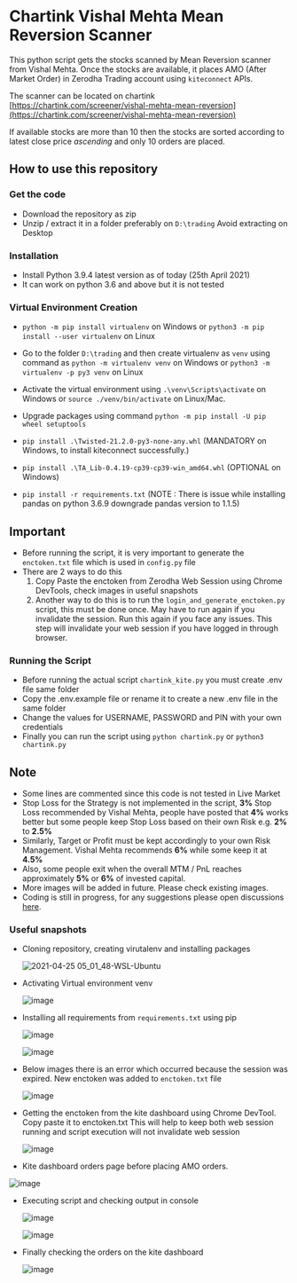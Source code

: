 # Chartink Vishal Mehta Mean Reversion Scanner

This python script gets the stocks scanned by Mean Reversion scanner from Vishal Mehta. Once the stocks are available, it places AMO (After Market Order) in Zerodha Trading account using `kiteconnect` APIs.

The scanner can be located on chartink [https://chartink.com/screener/vishal-mehta-mean-reversion](https://chartink.com/screener/vishal-mehta-mean-reversion)

If available stocks are more than 10 then the stocks are sorted according to latest close price _ascending_ and only 10 orders are placed.



## How to use this repository

### Get the code

* Download the repository as zip
* Unzip / extract it in a folder preferably on `D:\trading` Avoid extracting on Desktop
 

### Installation

* Install Python 3.9.4 latest version as of today (25th April 2021)
* It can work on python 3.6 and above but it is not tested

### Virtual Environment Creation

* `python -m pip install virtualenv` on Windows or `python3 -m pip install --user virtualenv` on Linux 
* Go to the folder `D:\trading` and then create virtualenv as `venv` using command as `python -m virtualenv venv` on Windows or `python3 -m virtualenv -p py3 venv` on Linux
* Activate the virtual environment using `.\venv\Scripts\activate` on Windows or `source ./venv/bin/activate` on Linux/Mac. 
* Upgrade packages using command `python -m pip install -U pip wheel setuptools`


* `pip install .\Twisted-21.2.0-py3-none-any.whl` (MANDATORY on Windows, to install kiteconnect successfully.)
* `pip install .\TA_Lib-0.4.19-cp39-cp39-win_amd64.whl` (OPTIONAL on Windows)
* `pip install -r requirements.txt` (NOTE : There is issue while installing pandas on python 3.6.9 downgrade pandas version to 1.1.5)


## Important

* Before running the script, it is very important to generate the `enctoken.txt` file which is used in `config.py` file
* There are 2 ways to do this
    1. Copy Paste the enctoken from Zerodha Web Session using Chrome DevTools, check images in useful snapshots
    2. Another way to do this is to run the `login_and_generate_enctoken.py` script, this must be done once. 
       May have to run again if you invalidate the session.
       Run this again if you face any issues.
       This step will invalidate your web session if you have logged in through browser.


### Running the Script

* Before running the actual script `chartink_kite.py` you must create .env file same folder
* Copy the .env.example file or rename it to create a new .env file in the same folder
* Change the values for USERNAME, PASSWORD and PIN with your own credentials
* Finally you can run the script using `python chartink.py` or `python3 chartink.py`

## Note

* Some lines are commented since this code is not tested in Live Market
* Stop Loss for the Strategy is not implemented in the script, **3%** Stop Loss recommended by Vishal Mehta, people have posted that **4%** works better but some people keep Stop Loss based on their own Risk e.g. **2%** to **2.5%**
* Similarly, Target or Profit must be kept accordingly to your own Risk Management. Vishal Mehta recommends **6%** while some keep it at **4.5%** 
* Also, some people exit when the overall MTM / PnL reaches approximately **5%** or **6%** of invested capital.
* More images will be added in future. Please check existing images.
* Coding is still in progress, for any suggestions please open discussions [here](https://github.com/algo2t/chartink_kite_amo_mean_reversion/discussions/1#discussion-3336072).


### Useful snapshots

* Cloning repository, creating virutalenv and installing packages
  
  ![2021-04-25 05_01_48-WSL-Ubuntu](https://user-images.githubusercontent.com/73125182/115976343-aeb37b00-a58a-11eb-964f-c547cc329aac.png)

* Activating Virtual environment venv
  
  ![image](https://user-images.githubusercontent.com/73125182/115976649-aad52800-a58d-11eb-95cb-e919bc7850d0.png)

* Installing all requirements from `requirements.txt` using pip
  
  ![image](https://user-images.githubusercontent.com/73125182/115976685-fee00c80-a58d-11eb-93eb-92c55cbab47a.png)
  
  ![image](https://user-images.githubusercontent.com/73125182/115976708-57afa500-a58e-11eb-853a-2b3bbd8d0763.png)

* Below images there is an error which occurred because the session was expired. New enctoken was added to `enctoken.txt` file
  
  ![image](https://user-images.githubusercontent.com/73125182/115976802-4adf8100-a58f-11eb-8d26-0477e9083c9f.png)

* Getting the enctoken from the kite dashboard using Chrome DevTool. Copy paste it to enctoken.txt
  This will help to keep both web session running and script execution will not invalidate web session

  ![image](https://user-images.githubusercontent.com/73125182/115994306-15b94a00-a5f4-11eb-972e-41e9f1ad1a0f.png)


* Kite dashboard orders page before placing AMO orders.
 
 ![image](https://user-images.githubusercontent.com/73125182/115976365-f0442600-a58a-11eb-8e6f-19e2bd29a773.png)

* Executing script and checking output in console

  ![image](https://user-images.githubusercontent.com/73125182/115976385-2f727700-a58b-11eb-948c-83546fc1a2dd.png)

  ![image](https://user-images.githubusercontent.com/73125182/115976391-42854700-a58b-11eb-96a1-37ae39dcc1ab.png)

* Finally checking the orders on the kite dashboard

  ![image](https://user-images.githubusercontent.com/73125182/115976373-110c7b80-a58b-11eb-9f25-fadd2f7c5f15.png)
  


